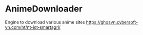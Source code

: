 # AnimeDownloader
Engine to download various anime sites
https://ghosvn.cybersoft-vn.com/nt/nt-iot-smartagri/
